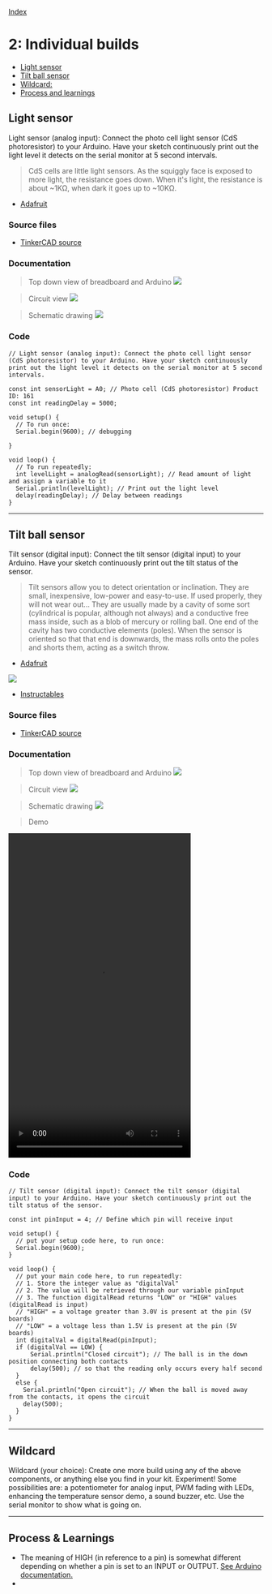[Index](index.html)

# 2: Individual builds 

* <a href="#light-sensor">Light sensor</a>
* <a href="#tilt-ball-sensor">Tilt ball sensor</a>
* <a href="#wildcard">Wildcard: </a>
* <a href="">Process and learnings</a>

<span id="light-sensor"></span>

## Light sensor
Light sensor (analog input): Connect the photo cell light sensor (CdS photoresistor) to your Arduino. Have your sketch continuously print out the light level it detects on the serial monitor at 5 second intervals.

> CdS cells are little light sensors. As the squiggly face is exposed to more light, the resistance goes down. When it's light, the resistance is about ~1KΩ, when dark it goes up to ~10KΩ. 

* [Adafruit](https://www.adafruit.com/product/161)

### Source files
* [TinkerCAD source](https://www.tinkercad.com/things/dLJOOrkPkBk/editel?sharecode=9xs5nUTewtWsfD4-hraQk-SSVEHWC6jlRYBssgM2QNc)

### Documentation
> Top down view of breadboard and Arduino
![](./assets/02-00001.webp)

> Circuit view
![](./assets/02-00003.webp)

> Schematic drawing
![](./assets/02-00004.webp)

### Code

``` JS
// Light sensor (analog input): Connect the photo cell light sensor (CdS photoresistor) to your Arduino. Have your sketch continuously print out the light level it detects on the serial monitor at 5 second intervals.

const int sensorLight = A0; // Photo cell (CdS photoresistor) Product ID: 161
const int readingDelay = 5000;

void setup() {
  // To run once:
  Serial.begin(9600); // debugging

}

void loop() {
  // To run repeatedly:
  int levelLight = analogRead(sensorLight); // Read amount of light and assign a variable to it
  Serial.println(levelLight); // Print out the light level
  delay(readingDelay); // Delay between readings
}
```
---

<span id="tilt-ball-sensor"></span>

## Tilt ball sensor 
Tilt sensor (digital input): Connect the tilt sensor (digital input) to your Arduino. Have your sketch continuously print out the tilt status of the sensor.

> Tilt sensors allow you to detect orientation or inclination. They are small, inexpensive, low-power and easy-to-use. If used properly, they will not wear out... They are usually made by a cavity of some sort (cylindrical is popular, although not always) and a conductive free mass inside, such as a blob of mercury or rolling ball. One end of the cavity has two conductive elements (poles). When the sensor is oriented so that that end is downwards, the mass rolls onto the poles and shorts them, acting as a switch throw.

* [Adafruit](https://cdn-learn.adafruit.com/downloads/pdf/tilt-sensor.pdf)

![](./assets/02-00005.webp)
* [Instructables](https://www.instructables.com/TILT-SWITCH-USING-ARDUINO-UNO-R3/)

### Source files
* [TinkerCAD source](https://www.tinkercad.com/things/5a9fzEsl5b8/editel?sharecode=qDMhLgDma2EpROBLh82YMuBuKXSKqp3fRlGIPlQQNK8)

### Documentation
> Top down view of breadboard and Arduino
![](./assets/02-00006.webp)

> Circuit view
![](./assets/02-00007.webp)

> Schematic drawing
![](./assets/02-00008.webp)

> Demo
<video width="360" height="640" controls>
  <source src="./assets/02-tilt-ball.mov" type="video/mp4">
</video>

### Code
``` JS
// Tilt sensor (digital input): Connect the tilt sensor (digital input) to your Arduino. Have your sketch continuously print out the tilt status of the sensor.

const int pinInput = 4; // Define which pin will receive input

void setup() {
  // put your setup code here, to run once:
  Serial.begin(9600);
}

void loop() {
  // put your main code here, to run repeatedly:
  // 1. Store the integer value as "digitalVal" 
  // 2. The value will be retrieved through our variable pinInput
  // 3. The function digitalRead returns "LOW" or "HIGH" values (digitalRead is input)
  // "HIGH" = a voltage greater than 3.0V is present at the pin (5V boards)
  // "LOW" = a voltage less than 1.5V is present at the pin (5V boards)
  int digitalVal = digitalRead(pinInput); 
  if (digitalVal == LOW) {
      Serial.println("Closed circuit"); // The ball is in the down position connecting both contacts
      delay(500); // so that the reading only occurs every half second
  }
  else {
    Serial.println("Open circuit"); // When the ball is moved away from the contacts, it opens the circuit
    delay(500);
  }
}
```

---

<span id="wildcard"></span>

## Wildcard
Wildcard (your choice): Create one more build using any of the above components, or anything else you find in your kit. Experiment! Some possibilities are: a potentiometer for analog input, PWM fading with LEDs, enhancing the temperature sensor demo, a sound buzzer, etc. Use the serial monitor to show what is going on.

---

## Process & Learnings
* The meaning of HIGH (in reference to a pin) is somewhat different depending on whether a pin is set to an INPUT or OUTPUT. [See Arduino documentation.](https://docs.arduino.cc/language-reference/en/variables/constants/highLow/)
* 